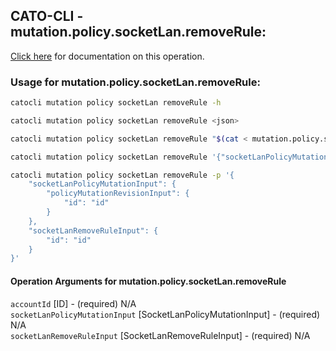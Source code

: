 
## CATO-CLI - mutation.policy.socketLan.removeRule:
[Click here](https://api.catonetworks.com/documentation/#mutation-mutation.policy.socketLan.removeRule) for documentation on this operation.

### Usage for mutation.policy.socketLan.removeRule:

```bash
catocli mutation policy socketLan removeRule -h

catocli mutation policy socketLan removeRule <json>

catocli mutation policy socketLan removeRule "$(cat < mutation.policy.socketLan.removeRule.json)"

catocli mutation policy socketLan removeRule '{"socketLanPolicyMutationInput":{"policyMutationRevisionInput":{"id":"id"}},"socketLanRemoveRuleInput":{"id":"id"}}'

catocli mutation policy socketLan removeRule -p '{
    "socketLanPolicyMutationInput": {
        "policyMutationRevisionInput": {
            "id": "id"
        }
    },
    "socketLanRemoveRuleInput": {
        "id": "id"
    }
}'
```

#### Operation Arguments for mutation.policy.socketLan.removeRule ####

`accountId` [ID] - (required) N/A    
`socketLanPolicyMutationInput` [SocketLanPolicyMutationInput] - (required) N/A    
`socketLanRemoveRuleInput` [SocketLanRemoveRuleInput] - (required) N/A    
